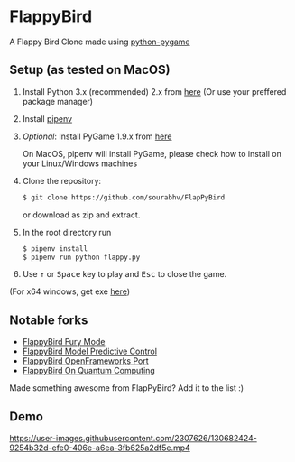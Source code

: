 FlappyBird
===============

A Flappy Bird Clone made using [python-pygame][pygame]

Setup (as tested on MacOS)
---------------------------

1. Install Python 3.x (recommended) 2.x from [here](https://www.python.org/download/releases/) (Or use your preffered package manager)

1. Install [pipenv]

1. _Optional_: Install PyGame 1.9.x from [here](http://www.pygame.org/download.shtml)

   On MacOS, pipenv will install PyGame, please check how to install on your Linux/Windows machines

1. Clone the repository:

   ```bash
   $ git clone https://github.com/sourabhv/FlapPyBird
   ```

   or download as zip and extract.

1. In the root directory run

   ```bash
   $ pipenv install
   $ pipenv run python flappy.py
   ```

1. Use <kbd>&uarr;</kbd> or <kbd>Space</kbd> key to play and <kbd>Esc</kbd> to close the game.

(For x64 windows, get exe [here](http://www.lfd.uci.edu/~gohlke/pythonlibs/#pygame))

Notable forks
-------------

- [FlappyBird Fury Mode](https://github.com/Cc618/FlapPyBird)
- [FlappyBird Model Predictive Control](https://github.com/philzook58/FlapPyBird-MPC)
- [FlappyBird OpenFrameworks Port](https://github.com/TheLogicMaster/ofFlappyBird)
- [FlappyBird On Quantum Computing](https://github.com/WingCode/QuFlapPyBird)

Made something awesome from FlapPyBird? Add it to the list :)


Demo
----------

https://user-images.githubusercontent.com/2307626/130682424-9254b32d-efe0-406e-a6ea-3fb625a2df5e.mp4



[pygame]: http://www.pygame.org
[pipenv]: https://pipenv.readthedocs.io/en/latest/
